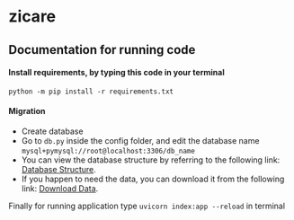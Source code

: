 # zicare

## Documentation for running code 

#### Install requirements, by typing this code in your terminal
```
python -m pip install -r requirements.txt 
```

#### Migration
* Create database
* Go to `db.py` inside the config folder, and edit the database name `mysql+pymysql://root@localhost:3306/db_name`
* You can view the database structure by referring to the following link: [Database Structure](https://dbdiagram.io/d/64db583302bd1c4a5ecc954d).
* If you happen to need the data, you can download it from the following link: [Download Data](https://drive.google.com/file/d/1heFJAQxn4n2Psm3pgjJOqJHyYu524ACY/view?usp=sharing).


Finally for running application type `uvicorn index:app --reload` in terminal
